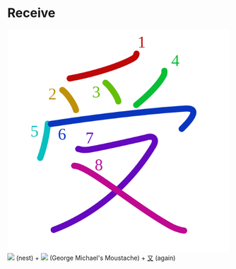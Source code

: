 # Receive
![53d7](../kanji-colorize/53d7.svg)
![](http://www.kanjidamage.com/assets/radsmall/nest-3e8c9be0727181b946ab25c38e0b53e9f52f89feb04fcffd14170f539edd6be1.jpg) (nest) + ![](http://www.kanjidamage.com/assets/radsmall/inside-86a78005a049516ecf65f1a34945a72ee273e39231aeb33f43c7b1ad531c9006.jpg) (George Michael's Moustache) + [又](又.md) (again)